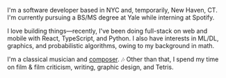 I'm a software developer based in NYC and, temporarily, New Haven, CT. I'm currently pursuing a BS/MS degree at Yale while interning at Spotify.

I love building things—recently, I've been doing full-stack on web and mobile with React, TypeScript, and Python. I also have interests in ML/DL, graphics, and probabilistic algorithms, owing to my background in math.

I'm a classical musician and [composer](/music). 🎶 Other than that, I spend my time on film & film criticism, writing, graphic design, and Tetris.